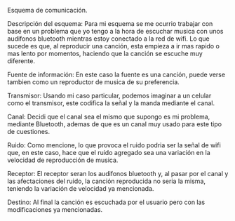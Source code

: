 Esquema de comunicación.

Descripción del esquema: Para mi esquema se me ocurrio trabajar con base en un problema que yo tengo a la hora de escuchar musica con unos audifonos bluetooth mientras estoy conectado a la red de wifi. Lo que sucede es que, al reproducir una canción, esta empieza a ir mas rapido o mas lento por momentos, haciendo que la canción se escuche muy diferente. 

Fuente de información: En este caso la fuente es una canción, puede verse tambien como un reproductor de musica de su preferencia. 

Transmisor: Usando mi caso particular, podemos imaginar a un celular como el transmisor, este codifica la señal y la manda mediante el canal.

Canal: Decidi que el canal sea el mismo que supongo es mi problema, mediante Bluetooth, ademas de que es un canal muy usado para este tipo de cuestiones.

Ruido: Como mencione, lo que provoca el ruido podria ser la señal de wifi que, en este caso, hace que el ruido agregado sea una variación en la velocidad de reproducción de musica.

Receptor: El receptor seran los audifonos bluetooth y, al pasar por el canal y las afectaciones del ruido, la canción reproducida no seria la misma, teniendo la variación de velocidad ya mencionada.

Destino: Al final la canción es escuchada por el usuario pero con las modificaciones ya mencionadas.
